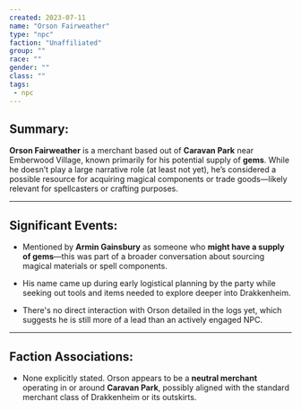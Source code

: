 ```yaml
---
created: 2023-07-11
name: "Orson Fairweather"
type: "npc"
faction: "Unaffiliated"
group: ""
race: ""
gender: ""
class: ""
tags:
 - npc
---
```

## Summary:

**Orson Fairweather** is a merchant based out of **Caravan Park** near Emberwood Village, known primarily for his potential supply of **gems**. While he doesn’t play a large narrative role (at least not yet), he’s considered a possible resource for acquiring magical components or trade goods—likely relevant for spellcasters or crafting purposes.

---

## Significant Events:

- Mentioned by **Armin Gainsbury** as someone who **might have a supply of gems**—this was part of a broader conversation about sourcing magical materials or spell components​.
    
- His name came up during early logistical planning by the party while seeking out tools and items needed to explore deeper into Drakkenheim.
    
- There's no direct interaction with Orson detailed in the logs yet, which suggests he is still more of a lead than an actively engaged NPC.
    

---

## Faction Associations:

- None explicitly stated. Orson appears to be a **neutral merchant** operating in or around **Caravan Park**, possibly aligned with the standard merchant class of Drakkenheim or its outskirts.

